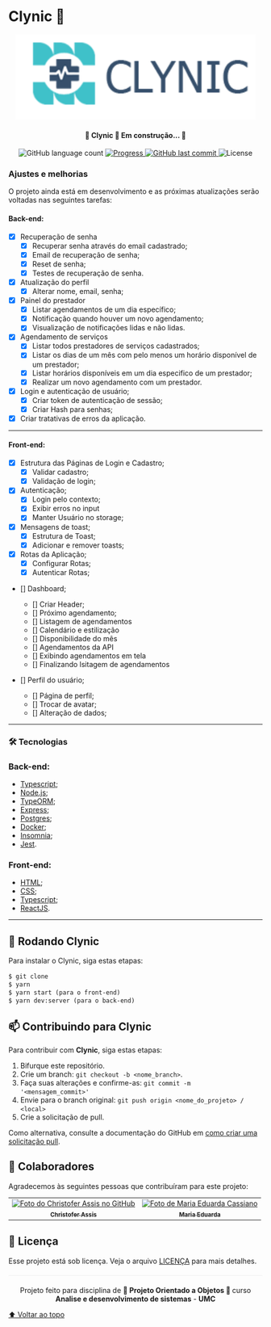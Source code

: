 # Clynic 💉

<p align="center">
  <img  alt="Clynic Logo" src="./front-end/src/assets/logo.svg"></img>
</p>

<h4 align="center"> 
	🚧 Clynic 🚀 Em construção... 🚧
</h4>

<p align="center">
  <img alt="GitHub language count" src="https://img.shields.io/github/languages/count/Chriszao/Clynic?color=%2304D361" />

  <a href="http://makeapullrequest.com">
    <img src="https://img.shields.io/badge/progress-80%25-brightgreen.svg" alt="Progress">
  </a>
	
  <a href="https://github.com/Chriszao/Clynic/commits/master">
    <img alt="GitHub last commit" src="https://img.shields.io/github/last-commit/Chriszao/Clynic">
  </a>

  <img alt="License" src="https://img.shields.io/badge/license-MIT-brightgreen">
</p>

<!-- <img src="exemplo-image.png" alt="exemplo imagem">

> Linha adicional de texto informativo sobre o que o projeto faz. Sua introdução deve ter cerca de 2 ou 3 linhas. Não exagere, as pessoas não vão ler. -->

### Ajustes e melhorias

O projeto ainda está em desenvolvimento e as próximas atualizações serão voltadas nas seguintes tarefas:

#### Back-end:
- [x] Recuperação de senha
     - [x] Recuperar senha através do email cadastrado;
     - [x] Email de recuperação de senha;
     - [x] Reset de senha;
     - [x] Testes de recuperação de senha.
     
- [x] Atualização do perfil
     - [x] Alterar nome, email, senha;

- [x] Painel do prestador
     - [x] Listar agendamentos de um dia específico;
     - [x] Notificação quando houver um novo agendamento;
     - [x] Visualização de notificações lidas e não lidas.

- [x] Agendamento de serviços
     - [x] Listar todos prestadores de serviços cadastrados;
     - [x] Listar os dias de um mês com pelo menos um horário disponível de um prestador;
     - [x] Listar horários disponíveis em um dia especifico de um prestador;
     - [x] Realizar um novo agendamento com um prestador.

- [x] Login e autenticação de usuário;
  - [x] Criar token de autenticação de sessão;
  - [x] Criar Hash para senhas;

- [x] Criar tratativas de erros da aplicação.

---
#### Front-end:

- [X] Estrutura das Páginas de Login e Cadastro;
    - [X] Validar cadastro;
    - [X] Validação de login;

- [X] Autenticação;
    - [X] Login pelo contexto;
    - [X] Exibir erros no input
    - [X] Manter Usuário no storage;

- [X] Mensagens de toast;
    - [X] Estrutura de Toast;
    - [X] Adicionar e remover toasts;

- [X] Rotas da Aplicação;
    - [X] Configurar Rotas;
    - [X] Autenticar Rotas;

- [] Dashboard;
    - [] Criar Header;
    - [] Próximo agendamento;
    - [] Listagem de agendamentos
    - [] Calendário e estilização
    - [] Disponibilidade do mês
    - [] Agendamentos da API
    - [] Exibindo agendamentos em tela
    - [] Finalizando lsitagem de agendamentos

- [] Perfil do usuário;
    - [] Página de perfil;
    - [] Trocar de avatar;
    - [] Alteração de dados;
---
### 🛠️ Tecnologias

### Back-end:
- [Typescript](https://www.typescriptlang.org/docs/);
- [Node.js](https://nodejs.org/en/);
- [TypeORM](https://typeorm.io/#/);
- [Express](https://expressjs.com/pt-br/starter/installing.html);
- [Postgres](https://www.postgresql.org/docs/);
- [Docker](https://docs.docker.com/get-started/);
- [Insomnia](https://support.insomnia.rest/category/149-getting-started);
- [Jest](https://jestjs.io/docs/getting-started).

### Front-end:
- [HTML](https://developer.mozilla.org/pt-BR/docs/Web/HTML);
- [CSS](https://developer.mozilla.org/pt-BR/docs/Web/CSS);
- [Typescript](https://www.typescriptlang.org/docs/);
- [ReactJS](https://pt-br.reactjs.org/docs/getting-started.html).
---
## 🚀 Rodando Clynic

Para instalar o Clynic, siga estas etapas:

```
$ git clone
$ yarn
$ yarn start (para o front-end)
$ yarn dev:server (para o back-end)
```
<!-- 
## ☕ Usando <nome_do_projeto>

Para usar <nome_do_projeto>, siga estas etapas:

```
<exemplo_de_uso>
``` -->
<!-- 
Adicione comandos de execução e exemplos que você acha que os usuários acharão úteis. Fornece uma referência de opções para pontos de bônus! -->

## 📫 Contribuindo para Clynic
<!---Se o seu README for longo ou se você tiver algum processo ou etapas específicas que deseja que os contribuidores sigam, considere a criação de um arquivo CONTRIBUTING.md separado--->
Para contribuir com <strong>Clynic</strong>, siga estas etapas:

1. Bifurque este repositório.
2. Crie um branch: `git checkout -b <nome_branch>`.
3. Faça suas alterações e confirme-as: `git commit -m '<mensagem_commit>'`
4. Envie para o branch original: `git push origin <nome_do_projeto> / <local>`
5. Crie a solicitação de pull.

Como alternativa, consulte a documentação do GitHub em [como criar uma solicitação pull](https://help.github.com/en/github/collaborating-with-issues-and-pull-requests/creating-a-pull-request).

## 🤝 Colaboradores

Agradecemos às seguintes pessoas que contribuíram para este projeto:

<table>
  <tr>
    <td align="center">
      <a href="https://github.com/Chriszao">
        <img src="https://avatars3.githubusercontent.com/Chriszao" width="100px;" alt="Foto do Christofer Assis no GitHub"/><br>
        <sub>
          <b>Christofer Assis</b>
        </sub>
      </a>
    </td>
    <td align="center">
      <a href="https://github.com/mahcassi">
        <img src="https://avatars.githubusercontent.com/u/72576725?v=4" width="100px;" alt="Foto de Maria Eduarda Cassiano"/><br>
        <sub>
          <b>Maria Eduarda</b>
        </sub>
      </a>
    </td>
  </tr>
</table>

## 📝 Licença

Esse projeto está sob licença. Veja o arquivo [LICENÇA](LICENSE.md) para mais detalhes.

<p align="center" style="margin-top: 20px; border-top: 1px solid #eee; padding-top: 20px;">Projeto feito para disciplina de <strong> 📕 Projeto Orientado a Objetos 📗 </strong> curso <strong> Analise e desenvolvimento de sistemas</strong> - <strong> UMC </strong></p>


[⬆ Voltar ao topo](#Clynic)<br>
